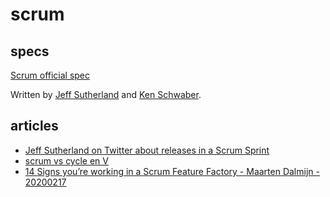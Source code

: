 # scrum

## specs

[Scrum official spec](https://www.scrumguides.org/)

Written by [Jeff Sutherland](https://www.scrumguides.org/jeff.html) and [Ken Schwaber](https://www.scrumguides.org/ken.html).

## articles

- [Jeff Sutherland on Twitter about releases in a Scrum Sprint](https://twitter.com/jeffsutherland/status/1297894631154364416?s=19)
- [scrum vs cycle en V](http://blog.dcube.fr/blog/2014/04/28/scrum-vs-cycle-en-v-2/)
- [14 Signs you’re working in a Scrum Feature Factory - Maarten Dalmijn - 20200217](https://medium.com/serious-scrum/14-signs-youre-working-in-a-scrum-feature-factory-4a29cf0cca87)

